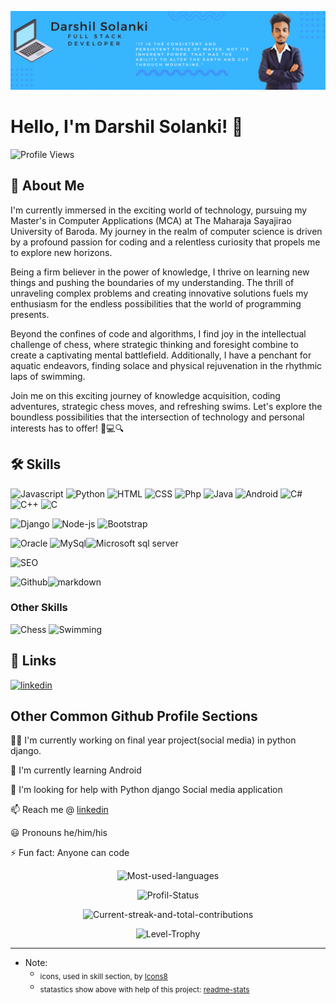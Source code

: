
![Logo](https://github.com/Darshil-Solanki/Darshil-Solanki/blob/main/assets/MyBanner.gif)


# Hello, I'm Darshil Solanki! :wave:
![Profile Views](https://komarev.com/ghpvc/?username=darshil-solanki&style=for-the-badge)

## :rocket: About Me
I'm currently immersed in the exciting world of technology, pursuing my Master's in Computer Applications (MCA) at The Maharaja Sayajirao University of Baroda. My journey in the realm of computer science is driven by a profound passion for coding and a relentless curiosity that propels me to explore new horizons.

Being a firm believer in the power of knowledge, I thrive on learning new things and pushing the boundaries of my understanding. The thrill of unraveling complex problems and creating innovative solutions fuels my enthusiasm for the endless possibilities that the world of programming presents.

Beyond the confines of code and algorithms, I find joy in the intellectual challenge of chess, where strategic thinking and foresight combine to create a captivating mental battlefield. Additionally, I have a penchant for aquatic endeavors, finding solace and physical rejuvenation in the rhythmic laps of swimming.

Join me on this exciting journey of knowledge acquisition, coding adventures, strategic chess moves, and refreshing swims. Let's explore the boundless possibilities that the intersection of technology and personal interests has to offer! :rocket::computer::mag:

## :hammer_and_wrench: Skills
![Javascript](https://img.icons8.com/fluency/48/null/javascript.png) ![Python](https://img.icons8.com/fluency/48/null/python.png) ![HTML](https://img.icons8.com/fluency/48/null/html-5.png) ![CSS](https://img.icons8.com/fluency/48/null/css3.png) ![Php](https://img.icons8.com/fluency/48/null/php.png) ![Java](https://img.icons8.com/color/48/null/java-coffee-cup-logo.png) ![Android](https://img.icons8.com/color/48/null/android-studio.png) ![C#](https://img.icons8.com/color/48/null/c-sharp-logo-2.png) ![C++](https://img.icons8.com/fluency/48/null/c-plus-plus-logo.png) ![C](https://img.icons8.com/fluency/48/null/c-programming.png) 
 
![Django](https://img.icons8.com/color/48/django.png) ![Node-js](https://img.icons8.com/fluency/48/null/node-js.png) ![Bootstrap](https://img.icons8.com/color/48/null/bootstrap.png)

![Oracle](https://img.icons8.com/color/48/null/oracle-logo.png) ![MySql](https://img.icons8.com/fluency/48/null/mysql-logo.png)![Microsoft sql server](https://img.icons8.com/color/48/null/microsoft-sql-server.png)

![SEO](https://img.icons8.com/external-flaticons-lineal-color-flat-icons/64/null/external-seo-marketing-agency-flaticons-lineal-color-flat-icons-4.png)

![Github](https://img.icons8.com/color/48/null/github.png)![markdown](https://img.icons8.com/fluency/48/null/markdown.png)
### Other Skills
![Chess](https://img.icons8.com/color/48/null/chess-com.png) ![Swimming](https://img.icons8.com/external-flaticons-flat-flat-icons/64/null/external-swimming-lifestyles-flaticons-flat-flat-icons.png)

## :link: Links
[![linkedin](https://img.shields.io/badge/linkedin-0A66C2?style=for-the-badge&logo=linkedin&logoColor=white)](https://www.linkedin.com/in/darshil-solanki/)



## Other Common Github Profile Sections
:man_technologist: I'm currently working on final year project(social media) in python django.

:brain: I'm currently learning Android

:monocle_face: I'm looking for help with Python django Social media application

:mailbox: Reach me @  [linkedin](https://www.linkedin.com/in/darshil-solanki/)

:smiley: Pronouns he/him/his

:zap: Fun fact: Anyone can code

<p align="center"><picture>
  <source media="(prefers-color-scheme: dark)" srcset="https://github-readme-stats-ten-gilt.vercel.app/api/top-langs?username=Darshil-solanki&show_icons=true&locale=en&layout=compact&theme=onedark">
  <source media="(prefers-color-scheme: light)" srcset="https://github-readme-stats-ten-gilt.vercel.app/api/top-langs?username=Darshil-solanki&show_icons=true&locale=en&layout=compact">
  <img alt="Most-used-languages" src="https://github-readme-stats-ten-gilt.vercel.app/api/top-langs?username=Darshil-solanki&show_icons=true&locale=en&layout=compact">
</picture></p>

<p align="center"><picture>
  <source media="(prefers-color-scheme: dark)" srcset="https://github-readme-stats-ten-gilt.vercel.app/api?username=Darshil-Solanki&show_icons=true&locale=en&theme=onedark">
  <source media="(prefers-color-scheme: light)" srcset="https://github-readme-stats-ten-gilt.vercel.app/api?username=Darshil-Solanki&show_icons=true&locale=en">
  <img alt="Profil-Status" src="https://github-readme-stats-ten-gilt.vercel.app/api?username=Darshil-Solanki&show_icons=true&locale=en">
</picture></p>

<p align="center"><picture>
  <source media="(prefers-color-scheme: dark)" srcset="https://github-readme-streak-stats.herokuapp.com/?user=Darshil-Solanki&theme=onedark">
  <source media="(prefers-color-scheme: light)" srcset="https://github-readme-streak-stats.herokuapp.com/?user=Darshil-Solanki">
  <img alt="Current-streak-and-total-contributions" src="https://github-readme-streak-stats.herokuapp.com/?user=Darshil-Solanki">
</picture></p>

<p align="center"><picture>
  <source media="(prefers-color-scheme: dark)" srcset="https://github-profile-trophy.vercel.app/?username=Darshil-Solanki&theme=onedark">
  <source media="(prefers-color-scheme: light)" srcset="https://github-profile-trophy.vercel.app/?username=Darshil-Solanki">
  <img alt="Level-Trophy" src="https://github-profile-trophy.vercel.app/?username=Darshil-Solanki">
</picture></p>

---

- Note:
  - <sub>icons, used in skill section, by <a href="https://icons8.com" rel="nofollow">Icons8</a></sub>
  - <sub>statastics show above with help of this project: <a rel="nofollow" href="https://github.com/anuraghazra/github-readme-stats">readme-stats</a></sub>
